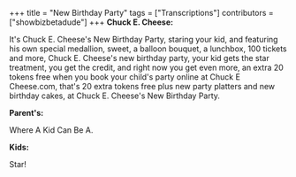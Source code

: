 +++
title = "New Birthday Party"
tags = ["Transcriptions"]
contributors = ["showbizbetadude"]
+++
**Chuck E. Cheese:**

It's Chuck E. Cheese's New Birthday Party, staring your kid, and featuring his own special medallion, sweet, a balloon bouquet, a lunchbox, 100 tickets and more, Chuck E. Cheese's new birthday party, your kid gets the star treatment, you get the credit, and right now you get even more, an extra 20 tokens free when you book your child's party online at Chuck E Cheese.com, that's 20 extra tokens free plus new party platters and new birthday cakes, at Chuck E. Cheese's New Birthday Party.

**Parent's:**

Where A Kid Can Be A.

**Kids:**

Star!
